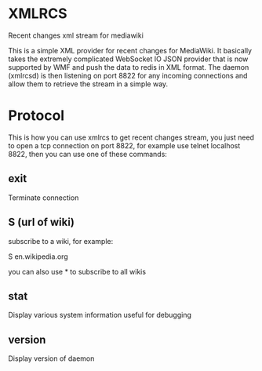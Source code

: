 XMLRCS
======

Recent changes xml stream for mediawiki

This is a simple XML provider for recent changes for MediaWiki. It basically takes the extremely complicated WebSocket IO JSON provider that is now supported by WMF and push the data to redis in XML format. The daemon (xmlrcsd) is then listening on port 8822 for any incoming connections and allow them to retrieve the stream in a simple way.

Protocol
=========

This is how you can use xmlrcs to get recent changes stream, you just need to open a tcp connection on port 8822, for example use telnet localhost 8822, then you can use one of these commands:

## exit
Terminate connection
## S (url of wiki)
subscribe to a wiki, for example:

S en.wikipedia.org

you can also use * to subscribe to all wikis
## stat
Display various system information useful for debugging
## version
Display version of daemon
